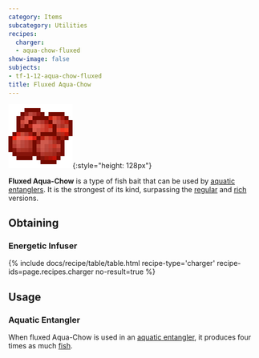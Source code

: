 ```yaml
---
category: Items
subcategory: Utilities
recipes:
  charger:
  - aqua-chow-fluxed
show-image: false
subjects:
- tf-1-12-aqua-chow-fluxed
title: Fluxed Aqua-Chow
---
```


![Fluxed Aqua-Chow](/assets/images/docs/1.12/thermal-foundation/aqua-chow-fluxed.gif){:style="height: 128px"}


**Fluxed Aqua-Chow** is a type of fish bait that can be used by [aquatic
entanglers](../../thermal-expansion/aquatic-entangler/). It is the strongest of its kind,
surpassing the [regular](../aqua-chow/) and [rich](../rich-aqua-chow/)
versions.


Obtaining
---------

### Energetic Infuser
{% include docs/recipe/table/table.html recipe-type='charger' recipe-ids=page.recipes.charger no-result=true %}


Usage
-----

### Aquatic Entangler
When fluxed Aqua-Chow is used in an [aquatic
entangler](../../thermal-expansion/aquatic-entangler/), it produces four times as much
[fish](https://minecraft.gamepedia.com/Fish).
